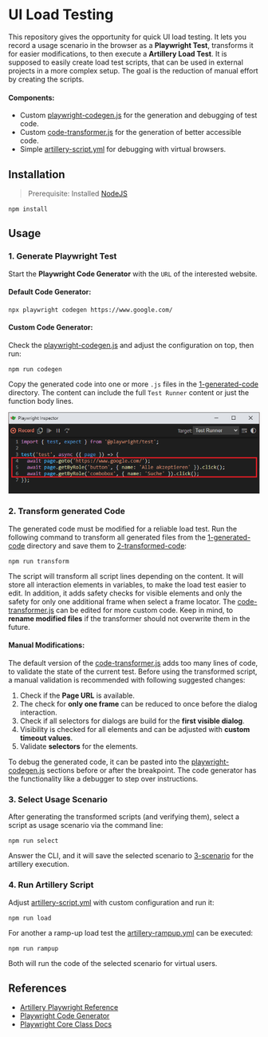# UI Load Testing

This repository gives the opportunity for quick UI load testing. It lets you record a usage scenario in the browser as
a __Playwright Test__, transforms it for easier modifications, to then execute a __Artillery Load Test__. It is supposed
to easily create load test scripts, that can be used in external projects in a more complex setup. The goal is the
reduction of manual effort by creating the scripts.

#### Components:

* Custom [playwright-codegen.js](src/playwright-codegen.js) for the generation and debugging of test code.
* Custom [code-transformer.js](src/code-transformer.js) for the generation of better accessible code.
* Simple [artillery-script.yml](src/artillery-script.yml) for debugging with virtual browsers.

## Installation

> Prerequisite: Installed [NodeJS](https://nodejs.org/en/download)

```shell
npm install
```

## Usage

### 1. Generate Playwright Test

Start the __Playwright Code Generator__ with the `URL` of the interested website.

#### Default Code Generator:

```shell
npx playwright codegen https://www.google.com/
```

#### Custom Code Generator:

Check the [playwright-codegen.js](src/playwright-codegen.js) and adjust the configuration on top, then run:

```shell
npm run codegen
```

Copy the generated code into one or more `.js` files in the [1-generated-code](1-generated-code) directory. The content
can include the full `Test Runner` content or just the function body lines.

![Playwright Codegen](.docs/playwright-codegen.png)

### 2. Transform generated Code

The generated code must be modified for a reliable load test. Run the following command to transform all generated files
from the [1-generated-code](1-generated-code) directory and save them to [2-transformed-code](2-transformed-code):

```shell
npm run transform
```

The script will transform all script lines depending on the content. It will store all interaction elements in
variables, to make the load test easier to edit. In addition, it adds safety checks for visible elements and only the
safety for only one additional frame when select a frame locator. The [code-transformer.js](src/code-transformer.js) can
be edited for more custom code. Keep in mind, to __rename modified files__ if the transformer should not overwrite them
in the future.

#### Manual Modifications:

The default version of the [code-transformer.js](src/code-transformer.js) adds too many lines of code, to validate the
state of the current test. Before using the transformed script, a manual validation is recommended with following
suggested changes:

1. Check if the __Page URL__ is available.
2. The check for __only one frame__ can be reduced to once before the dialog interaction.
3. Check if all selectors for dialogs are build for the __first visible dialog__.
4. Visibility is checked for all elements and can be adjusted with __custom timeout values__.
5. Validate __selectors__ for the elements.

To debug the generated code, it can be pasted into the [playwright-codegen.js](src/playwright-codegen.js) sections
before or after the breakpoint. The code generator has the functionality like a debugger to step over instructions.

### 3. Select Usage Scenario

After generating the transformed scripts (and verifying them), select a script as usage scenario via the command line:

```shell
npm run select
```

Answer the CLI, and it will save the selected scenario to [3-scenario](3-scenario) for the artillery execution.

### 4. Run Artillery Script

Adjust [artillery-script.yml](src/artillery-script.yml) with custom configuration and run it:

```shell
npm run load
```

For another a ramp-up load test the [artillery-rampup.yml](src/artillery-rampup.yml) can be executed:

```shell
npm run rampup
```

Both will run the code of the selected scenario for virtual users.

## References

* [Artillery Playwright Reference](https://www.artillery.io/docs/reference/engines/playwright)
* [Playwright Code Generator](https://playwright.dev/docs/codegen)
* [Playwright Core Class Docs](https://playwright.dev/docs/api/class-page)
